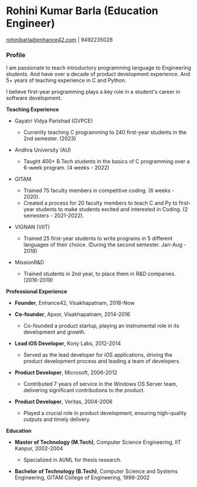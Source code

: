 # Rohini Kumar Barla (Education Engineer)
rohinibarla@enhance42.com | 9492235028

### Profile

I am passionate to teach introductory programming language to Engineering students. And have over a decade of product development experience. And 5+ years of teaching experience in C and Python.  

I believe first-year programming plays a key role in a student's career in software development.   

**Teaching Experience**

- Gayatri Vidya Parishad (GVPCE)
   - Currenlty teaching C programming to 240 first-year students in the 2nd semester. (2023)

- Andhra University (AU)
   - Taught 400+ B.Tech students in the basics of C programming over a 6-week program. (4 weeks - 2022)

- GITAM  
   - Trained 75 faculty members in competitive coding. (6 weeks - 2020).
   - Created a process for 20 faculty members to teach C and Py to first-year students to make students excited and interested in Coding. (2 semesters - 2021-2022).

- VIGNAN (VIIT)
   - Trained 25 first-year students to write programs in 5 different languages of their choice. (During the second semester. Jan-Aug - 2018)

- MissionR&D
   - Trained students in 2nd year, to place them in R&D companies. (2016-2019)

**Professional Experience**
- **Founder**, Enhance42, Visakhapatnam, 2018-Now

- **Co-founder**, Apxor, Visakhapatnam, 2014-2016
   - Co-founded a product startup, playing an instrumental role in its development and growth.

- **Lead iOS Developer**, Kony Labs, 2012-2014
   - Served as the lead developer for iOS applications, driving the product development process and leading a team of developers.

- **Product Developer**, Microsoft, 2006-2012
   - Contributed 7 years of service in the Windows OS Server team, delivering significant contributions to the product.

- **Product Developer**, Veritas, 2004-2006
   - Played a crucial role in product development, ensuring high-quality outputs and timely delivery.

**Education**

- **Master of Technology (M.Tech)**, Computer Science Engineering, IIT Kanpur, 2002-2004
   - Specialized in AI/ML for thesis research.

- **Bachelor of Technology (B.Tech)**, Computer Science and Systems Engineering, GITAM College of Engineering, 1998-2002
